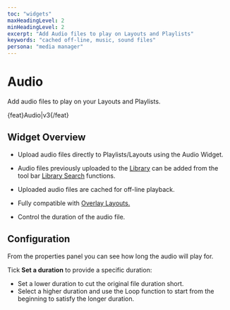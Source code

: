 ```yaml
---
toc: "widgets"
maxHeadingLevel: 2
minHeadingLevel: 2
excerpt: "Add Audio files to play on Layouts and Playlists"
keywords: "cached off-line, music, sound files"
persona: "media manager"
---
```


# Audio 

Add audio files to play on your Layouts and Playlists.

{feat}Audio|v3{/feat}

## Widget Overview

- Upload audio files directly to Playlists/Layouts using the Audio Widget.
- Audio files previously uploaded to the [Library](media_library.html) can be added from the tool bar [Library Search](layouts_library_search.html) functions.
- Uploaded audio files are cached for off-line playback.

- Fully compatible with [Overlay Layouts.](layouts_overlay.html)

- Control the duration of the audio file.


## Configuration

From the properties panel you can see how long the audio will play for.

Tick **Set a duration** to provide a specific duration:

- Set a lower duration to cut the original file duration short.
- Select a higher duration and use the Loop function to start from the beginning to satisfy the longer duration.







